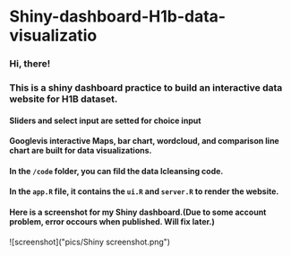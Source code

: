 # Shiny-dashboard-H1b-data-visualizatio 

### Hi, there!
### This is a shiny dashboard practice to build an interactive data website for H1B dataset.
#### Sliders and select input are setted for choice input
#### Googlevis interactive Maps, bar chart, wordcloud, and comparison line chart are built for data visualizations.

#### In the `/code` folder, you can fild the data lcleansing code.
#### In the `app.R` file, it contains the `ui.R` and `server.R` to render the website.

#### Here is a screenshot for my Shiny dashboard.(Due to some account problem, error occours when published. Will fix later.)

![screenshot]("pics/Shiny screenshot.png")
